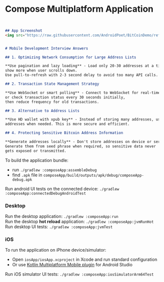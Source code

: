 # Compose Multiplatform Application

```markdown


## App Screenshot
<img src="https://raw.githubusercontent.com/AndroidPoet/BitCoinDemo/refs/heads/master/App%20Screenshot.png?token=GHSAT0AAAAAADFEVGALDFRDC326VAMUKWGY2DRPHMQ" alt="Bitcoin Demo App Screenshot" width="300" height="600">


# Mobile Development Interview Answers

## 1. Optimizing Network Consumption for Large Address Lists

**Use pagination and lazy loading** - Load only 20-30 addresses at a time, 
show more when user scrolls down. 
Use pull-to-refresh with 2-3 second delay to avoid too many API calls.

## 2. Transaction State Management Strategy

**Use WebSocket or smart polling** - Connect to WebSocket for real-time updates, 
or check transaction status every 30 seconds initially,
then reduce frequency for old transactions.

## 3. Alternative to Address Lists

**Use HD wallet with xpub key** - Instead of storing many addresses, use one master key to generate new
addresses when needed. This is more secure and efficient.

## 4. Protecting Sensitive Bitcoin Address Information

**Generate addresses locally** - Don't store addresses on device or server. 
Generate them from seed phrase when required, so sensitive data never
gets exposed or transmitted.
```

To build the application bundle:  
 - run `./gradlew :composeApp:assembleDebug`  
 - find `.apk` file in `composeApp/build/outputs/apk/debug/composeApp-debug.apk`  

Run android UI tests on the connected device: `./gradlew :composeApp:connectedDebugAndroidTest`

### Desktop
Run the desktop application: `./gradlew :composeApp:run`  
Run the desktop **hot reload** application: `./gradlew :composeApp:jvmRunHot`  
Run desktop UI tests: `./gradlew :composeApp:jvmTest`  

### iOS
To run the application on iPhone device/simulator:  
 - Open `iosApp/iosApp.xcproject` in Xcode and run standard configuration  
 - Or use [Kotlin Multiplatform Mobile plugin](https://plugins.jetbrains.com/plugin/14936-kotlin-multiplatform-mobile) for Android Studio  

Run iOS simulator UI tests: `./gradlew :composeApp:iosSimulatorArm64Test`  

